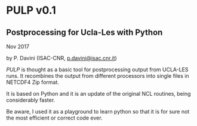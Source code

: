# PULP v0.1
## Postprocessing for Ucla-Les with Python

Nov 2017

by P. Davini (ISAC-CNR, p.davini@isac.cnr.it)

*PULP* is thought as a basic tool for postprocessing output from UCLA-LES runs.
It recombines the output from different processors into single files in NETCDF4 Zip format.

It is based on Python and it is an update of the original NCL routines, being considerably faster.

Be aware, I used it as a playground to learn python so that it is for sure not the most efficient 
or correct code ever. 

